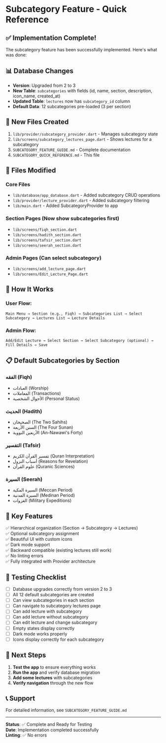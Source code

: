 # Subcategory Feature - Quick Reference

## ✅ Implementation Complete!

The subcategory feature has been successfully implemented. Here's what was done:

## 📊 Database Changes
- **Version**: Upgraded from 2 to 3
- **New Table**: `subcategories` with fields (id, name, section, description, icon_name, created_at)
- **Updated Table**: `lectures` now has `subcategory_id` column
- **Default Data**: 12 subcategories pre-loaded (3 per section)

## 📁 New Files Created
1. `lib/provider/subcategory_provider.dart` - Manages subcategory state
2. `lib/screens/subcategory_lectures_page.dart` - Shows lectures for a subcategory
3. `SUBCATEGORY_FEATURE_GUIDE.md` - Complete documentation
4. `SUBCATEGORY_QUICK_REFERENCE.md` - This file

## 🔄 Files Modified

### Core Files
- `lib/database/app_database.dart` - Added subcategory CRUD operations
- `lib/provider/lecture_provider.dart` - Added subcategory filtering
- `lib/main.dart` - Added SubcategoryProvider to app

### Section Pages (Now show subcategories first)
- `lib/screens/fiqh_section.dart`
- `lib/screens/hadith_section.dart`
- `lib/screens/tafsir_section.dart`
- `lib/screens/seerah_section.dart`

### Admin Pages (Can select subcategory)
- `lib/screens/add_lecture_page.dart`
- `lib/screens/Edit_Lecture_Page.dart`

## 🎯 How It Works

### User Flow:
```
Main Menu → Section (e.g., Fiqh) → Subcategories List → Select Subcategory → Lectures List → Lecture Details
```

### Admin Flow:
```
Add/Edit Lecture → Select Section → Select Subcategory (optional) → Fill Details → Save
```

## 📋 Default Subcategories by Section

### الفقه (Fiqh)
- العبادات (Worship)
- المعاملات (Transactions)  
- الأحوال الشخصية (Personal Status)

### الحديث (Hadith)
- الصحيحان (The Two Sahihs)
- السنن الأربعة (The Four Sunan)
- الأربعين النووية (An-Nawawi's Forty)

### التفسير (Tafsir)
- تفسير القرآن الكريم (Quran Interpretation)
- أسباب النزول (Reasons for Revelation)
- علوم القرآن (Quranic Sciences)

### السيرة (Seerah)
- السيرة المكية (Meccan Period)
- السيرة المدنية (Medinan Period)
- الغزوات (Military Expeditions)

## 🔑 Key Features

✅ Hierarchical organization (Section → Subcategory → Lectures)  
✅ Optional subcategory assignment  
✅ Beautiful UI with custom icons  
✅ Dark mode support  
✅ Backward compatible (existing lectures still work)  
✅ No linting errors  
✅ Fully integrated with Provider architecture  

## 🧪 Testing Checklist

- [ ] Database upgrades correctly from version 2 to 3
- [ ] All 12 default subcategories are created
- [ ] Can view subcategories in each section
- [ ] Can navigate to subcategory lectures page
- [ ] Can add lecture with subcategory
- [ ] Can add lecture without subcategory
- [ ] Can edit lecture and change subcategory
- [ ] Empty states display correctly
- [ ] Dark mode works properly
- [ ] Icons display correctly for each subcategory

## 🚀 Next Steps

1. **Test the app** to ensure everything works
2. **Run the app** and verify database migration
3. **Add some lectures** with subcategories
4. **Verify navigation** through the new flow

## 📞 Support

For detailed information, see `SUBCATEGORY_FEATURE_GUIDE.md`

---

**Status**: ✅ Complete and Ready for Testing  
**Date**: Implementation completed successfully  
**Linting**: ✅ No errors

